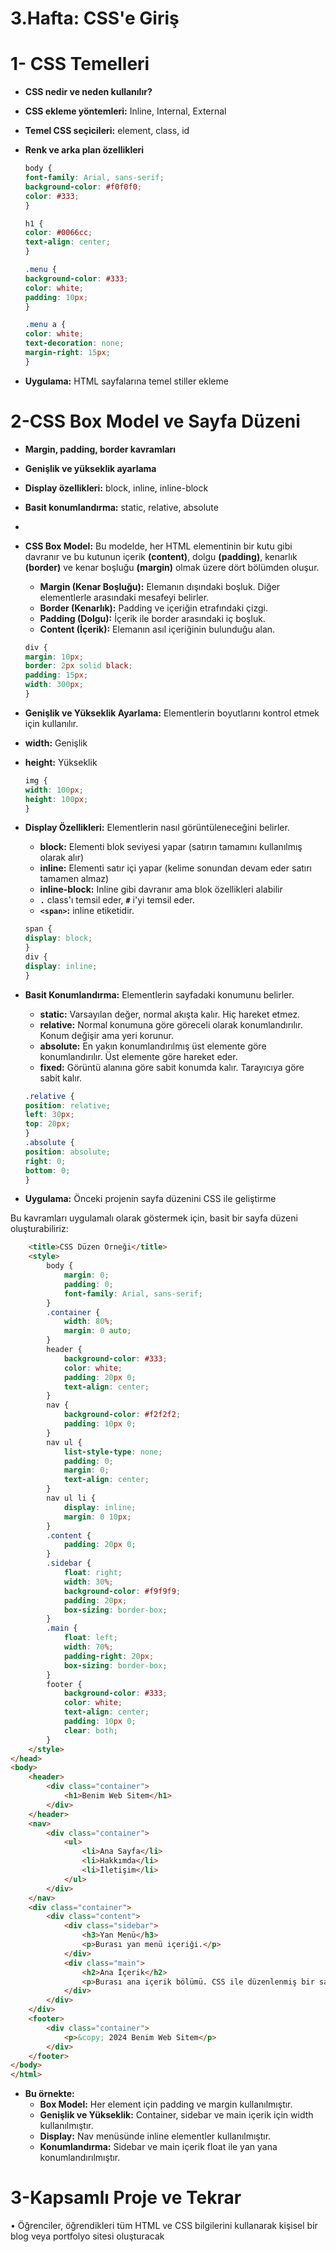 # 3.Hafta: CSS'e Giriş

# 1- CSS Temelleri

- **CSS nedir ve neden kullanılır?**
- **CSS ekleme yöntemleri:** Inline, Internal, External
- **Temel CSS seçicileri:** element, class, id
- **Renk ve arka plan özellikleri**

    ```css
    body {
    font-family: Arial, sans-serif;
    background-color: #f0f0f0;
    color: #333;
    }

    h1 {
    color: #0066cc;
    text-align: center;
    }

    .menu {
    background-color: #333;
    color: white;
    padding: 10px;
    }

    .menu a {
    color: white;
    text-decoration: none;
    margin-right: 15px;
    }
    ```
- **Uygulama:** HTML sayfalarına temel stiller ekleme

# 2-CSS Box Model ve Sayfa Düzeni

- **Margin, padding, border kavramları**
- **Genişlik ve yükseklik ayarlama**
- **Display özellikleri:** block, inline, inline-block
- **Basit konumlandırma:** static, relative, absolute
-
- **CSS Box Model:** Bu modelde, her HTML elementinin bir kutu gibi davranır ve bu kutunun içerik **(content)**,
dolgu **(padding)**, kenarlık **(border)** ve kenar boşluğu **(margin)** olmak üzere dört bölümden oluşur.
    - **Margin (Kenar Boşluğu):** Elemanın dışındaki boşluk. Diğer elementlerle arasındaki mesafeyi belirler.
    - **Border (Kenarlık):** Padding ve içeriğin etrafındaki çizgi.
    - **Padding (Dolgu):** İçerik ile border arasındaki iç boşluk.
    - **Content (İçerik):** Elemanın asıl içeriğinin bulunduğu alan.

    ```css
    div {
    margin: 10px;
    border: 2px solid black;
    padding: 15px;
    width: 300px;
    }
    ```

- **Genişlik ve Yükseklik Ayarlama:** Elementlerin boyutlarını kontrol etmek için kullanılır.
- **width:** Genişlik
- **height:** Yükseklik

    ```css
    img {
    width: 100px;
    height: 100px;
    }
    ```

- **Display Özellikleri:** Elementlerin nasıl görüntüleneceğini belirler.
    - **block:** Elementi blok seviyesi yapar (satırın tamamını kullanılmış olarak alır)
    - **inline:** Elementi satır içi yapar (kelime sonundan devam eder satırı tamamen almaz)
    - **inline-block:** Inline gibi davranır ama blok özellikleri alabilir
    - **`.`** class'ı temsil eder, **`#`** i'yi temsil eder.
    - **`<span>`:** inline etiketidir.

    ```css
    span {
    display: block;
    }
    div {
    display: inline;
    }
    ```

- **Basit Konumlandırma:** Elementlerin sayfadaki konumunu belirler.
    - **static:** Varsayılan değer, normal akışta kalır. Hiç hareket etmez.
    - **relative:** Normal konumuna göre göreceli olarak konumlandırılır. Konum değişir ama yeri korunur.
    - **absolute:** En yakın konumlandırılmış üst elemente göre konumlandırılır. Üst elemente göre hareket eder.
    - **fixed:** Görüntü alanına göre sabit konumda kalır. Tarayıcıya göre sabit kalır.

    ```css
    .relative {
    position: relative;
    left: 30px;
    top: 20px;
    }
    .absolute {
    position: absolute;
    right: 0;
    bottom: 0;
    }
    ```
- **Uygulama:** Önceki projenin sayfa düzenini CSS ile geliştirme

Bu kavramları uygulamalı olarak göstermek için, basit bir sayfa düzeni oluşturabiliriz:

```html
    <title>CSS Düzen Örneği</title>
    <style>
        body {
            margin: 0;
            padding: 0;
            font-family: Arial, sans-serif;
        }
        .container {
            width: 80%;
            margin: 0 auto;
        }
        header {
            background-color: #333;
            color: white;
            padding: 20px 0;
            text-align: center;
        }
        nav {
            background-color: #f2f2f2;
            padding: 10px 0;
        }
        nav ul {
            list-style-type: none;
            padding: 0;
            margin: 0;
            text-align: center;
        }
        nav ul li {
            display: inline;
            margin: 0 10px;
        }
        .content {
            padding: 20px 0;
        }
        .sidebar {
            float: right;
            width: 30%;
            background-color: #f9f9f9;
            padding: 20px;
            box-sizing: border-box;
        }
        .main {
            float: left;
            width: 70%;
            padding-right: 20px;
            box-sizing: border-box;
        }
        footer {
            background-color: #333;
            color: white;
            text-align: center;
            padding: 10px 0;
            clear: both;
        }
    </style>
</head>
<body>
    <header>
        <div class="container">
            <h1>Benim Web Sitem</h1>
        </div>
    </header>
    <nav>
        <div class="container">
            <ul>
                <li>Ana Sayfa</li>
                <li>Hakkımda</li>
                <li>İletişim</li>
            </ul>
        </div>
    </nav>
    <div class="container">
        <div class="content">
            <div class="sidebar">
                <h3>Yan Menü</h3>
                <p>Burası yan menü içeriği.</p>   
            </div>
            <div class="main">
                <h2>Ana İçerik</h2>
                <p>Burası ana içerik bölümü. CSS ile düzenlenmiş bir sayfa örneği.</p>
            </div>
        </div>
    </div>
    <footer>
        <div class="container">
            <p>&copy; 2024 Benim Web Sitem</p>
        </div>
    </footer>
</body>
</html>

```

- **Bu örnekte:**
    - **Box Model:** Her element için padding ve margin kullanılmıştır.
    - **Genişlik ve Yükseklik:** Container, sidebar ve main içerik için width kullanılmıştır.
    - **Display:** Nav menüsünde inline elementler kullanılmıştır.
    - **Konumlandırma:** Sidebar ve main içerik float ile yan yana konumlandırılmıştır.

# 3-Kapsamlı Proje ve Tekrar
•	Öğrenciler, öğrendikleri tüm HTML ve CSS bilgilerini kullanarak kişisel bir blog veya portfolyo sitesi oluşturacak
